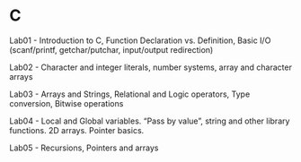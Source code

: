 # C

Lab01 - Introduction to C, Function Declaration vs. Definition, Basic I/O (scanf/printf, getchar/putchar, input/output redirection)

Lab02 - Character and integer literals, number systems, array and character arrays

Lab03 - Arrays and Strings, Relational and Logic operators, Type conversion, Bitwise operations

Lab04 - Local and Global variables. “Pass by value”, string and other library functions. 2D arrays. Pointer basics.

Lab05 - Recursions, Pointers and arrays

